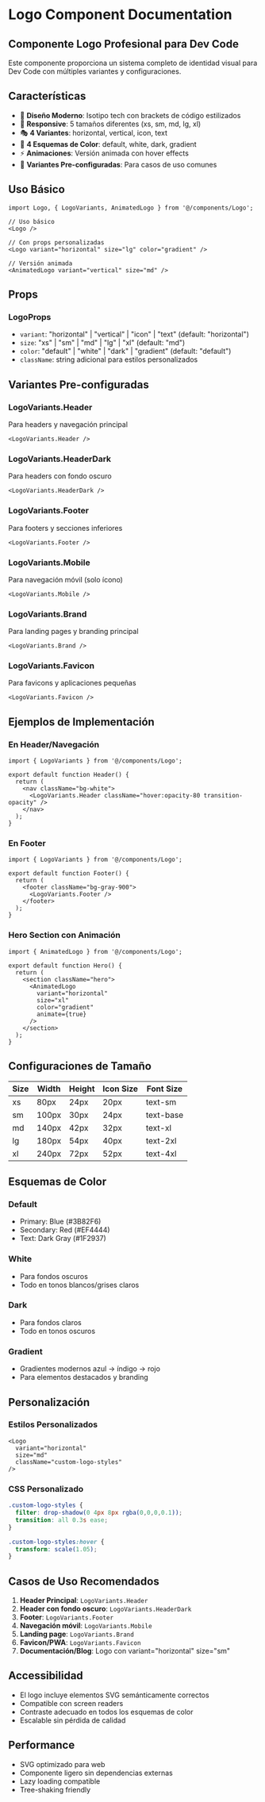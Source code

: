 # Logo Component Documentation

## Componente Logo Profesional para Dev Code

Este componente proporciona un sistema completo de identidad visual para Dev Code con múltiples variantes y configuraciones.

## Características

- 🎨 **Diseño Moderno**: Isotipo tech con brackets de código estilizados
- 📱 **Responsive**: 5 tamaños diferentes (xs, sm, md, lg, xl)
- 🎭 **4 Variantes**: horizontal, vertical, icon, text
- 🌈 **4 Esquemas de Color**: default, white, dark, gradient
- ⚡ **Animaciones**: Versión animada con hover effects
- 🧩 **Variantes Pre-configuradas**: Para casos de uso comunes

## Uso Básico

```tsx
import Logo, { LogoVariants, AnimatedLogo } from '@/components/Logo';

// Uso básico
<Logo />

// Con props personalizadas
<Logo variant="horizontal" size="lg" color="gradient" />

// Versión animada
<AnimatedLogo variant="vertical" size="md" />
```

## Props

### LogoProps
- `variant`: "horizontal" | "vertical" | "icon" | "text" (default: "horizontal")
- `size`: "xs" | "sm" | "md" | "lg" | "xl" (default: "md")
- `color`: "default" | "white" | "dark" | "gradient" (default: "default")
- `className`: string adicional para estilos personalizados

## Variantes Pre-configuradas

### LogoVariants.Header
Para headers y navegación principal
```tsx
<LogoVariants.Header />
```

### LogoVariants.HeaderDark
Para headers con fondo oscuro
```tsx
<LogoVariants.HeaderDark />
```

### LogoVariants.Footer
Para footers y secciones inferiores
```tsx
<LogoVariants.Footer />
```

### LogoVariants.Mobile
Para navegación móvil (solo ícono)
```tsx
<LogoVariants.Mobile />
```

### LogoVariants.Brand
Para landing pages y branding principal
```tsx
<LogoVariants.Brand />
```

### LogoVariants.Favicon
Para favicons y aplicaciones pequeñas
```tsx
<LogoVariants.Favicon />
```

## Ejemplos de Implementación

### En Header/Navegación
```tsx
import { LogoVariants } from '@/components/Logo';

export default function Header() {
  return (
    <nav className="bg-white">
      <LogoVariants.Header className="hover:opacity-80 transition-opacity" />
    </nav>
  );
}
```

### En Footer
```tsx
import { LogoVariants } from '@/components/Logo';

export default function Footer() {
  return (
    <footer className="bg-gray-900">
      <LogoVariants.Footer />
    </footer>
  );
}
```

### Hero Section con Animación
```tsx
import { AnimatedLogo } from '@/components/Logo';

export default function Hero() {
  return (
    <section className="hero">
      <AnimatedLogo 
        variant="horizontal" 
        size="xl" 
        color="gradient"
        animate={true}
      />
    </section>
  );
}
```

## Configuraciones de Tamaño

| Size | Width | Height | Icon Size | Font Size |
|------|-------|--------|-----------|-----------|
| xs   | 80px  | 24px   | 20px      | text-sm   |
| sm   | 100px | 30px   | 24px      | text-base |
| md   | 140px | 42px   | 32px      | text-xl   |
| lg   | 180px | 54px   | 40px      | text-2xl  |
| xl   | 240px | 72px   | 52px      | text-4xl  |

## Esquemas de Color

### Default
- Primary: Blue (#3B82F6)
- Secondary: Red (#EF4444)
- Text: Dark Gray (#1F2937)

### White
- Para fondos oscuros
- Todo en tonos blancos/grises claros

### Dark
- Para fondos claros
- Todo en tonos oscuros

### Gradient
- Gradientes modernos azul → índigo → rojo
- Para elementos destacados y branding

## Personalización

### Estilos Personalizados
```tsx
<Logo 
  variant="horizontal"
  size="md"
  className="custom-logo-styles"
/>
```

### CSS Personalizado
```css
.custom-logo-styles {
  filter: drop-shadow(0 4px 8px rgba(0,0,0,0.1));
  transition: all 0.3s ease;
}

.custom-logo-styles:hover {
  transform: scale(1.05);
}
```

## Casos de Uso Recomendados

1. **Header Principal**: `LogoVariants.Header`
2. **Header con fondo oscuro**: `LogoVariants.HeaderDark`
3. **Footer**: `LogoVariants.Footer`
4. **Navegación móvil**: `LogoVariants.Mobile`
5. **Landing page**: `LogoVariants.Brand`
6. **Favicon/PWA**: `LogoVariants.Favicon`
7. **Documentación/Blog**: Logo con variant="horizontal" size="sm"

## Accessibilidad

- El logo incluye elementos SVG semánticamente correctos
- Compatible con screen readers
- Contraste adecuado en todos los esquemas de color
- Escalable sin pérdida de calidad

## Performance

- SVG optimizado para web
- Componente ligero sin dependencias externas
- Lazy loading compatible
- Tree-shaking friendly
